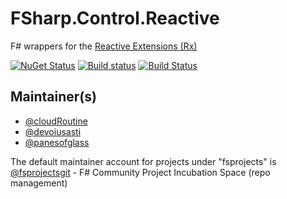 # FSharp.Control.Reactive

F# wrappers for the [Reactive Extensions (Rx)](http://msdn.microsoft.com/en-us/data/gg577609.aspx)

[![NuGet Status](http://img.shields.io/nuget/v/FSharp.Control.Reactive.svg?style=flat)](https://www.nuget.org/packages/FSharp.Control.Reactive/)
[![Build status](https://ci.appveyor.com/api/projects/status/12euia5l32c7prk7/branch/master)](https://ci.appveyor.com/project/panesofglass/fsharp-control-reactive/branch/master)
[![Build Status](https://travis-ci.org/fsprojects/FSharp.Control.Reactive.svg?branch=master)](https://travis-ci.org/fsprojects/FSharp.Control.Reactive)

## Maintainer(s)

- [@cloudRoutine](https://github.com/cloudRoutine)
- [@devoiusasti](https://github.com/deviousasti)
- [@panesofglass](https://github.com/panesofglass)

The default maintainer account for projects under "fsprojects" is [@fsprojectsgit](https://github.com/fsprojectsgit) - F# Community Project Incubation Space (repo management)
